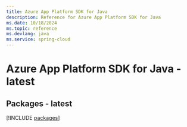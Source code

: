 ```yaml
---
title: Azure App Platform SDK for Java
description: Reference for Azure App Platform SDK for Java
ms.date: 10/18/2024
ms.topic: reference
ms.devlang: java
ms.service: spring-cloud
---
```

# Azure App Platform SDK for Java - latest
## Packages - latest
[!INCLUDE [packages](app-platform-index.md)]
